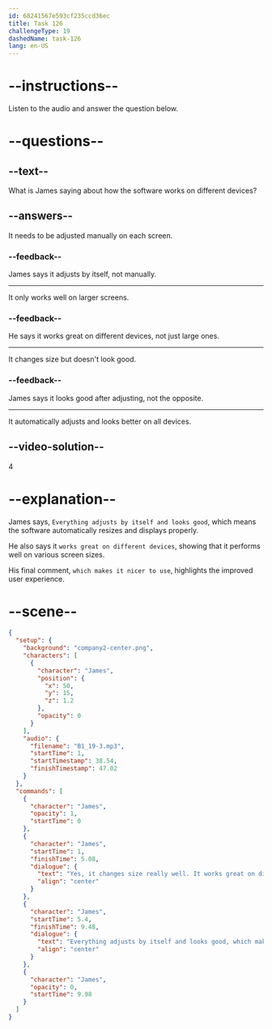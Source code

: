 ```yaml
---
id: 68241567e593cf235ccd36ec
title: Task 126
challengeType: 19
dashedName: task-126
lang: en-US
---
```


<!-- (Audio) James: Yes, it changes size really well. It works great on different devices. Everything adjusts by itself and looks good, which makes it nicer to use. -->

# --instructions--

Listen to the audio and answer the question below.

# --questions--

## --text--

What is James saying about how the software works on different devices?

## --answers--

It needs to be adjusted manually on each screen.

### --feedback--

James says it adjusts by itself, not manually.

---

It only works well on larger screens.

### --feedback--

He says it works great on different devices, not just large ones.

---

It changes size but doesn't look good.

### --feedback--

James says it looks good after adjusting, not the opposite.

---

It automatically adjusts and looks better on all devices.

## --video-solution--

4

# --explanation--

James says, `Everything adjusts by itself and looks good`, which means the software automatically resizes and displays properly.

He also says it `works great on different devices`, showing that it performs well on various screen sizes.

His final comment, `which makes it nicer to use`, highlights the improved user experience.

# --scene--

```json
{
  "setup": {
    "background": "company2-center.png",
    "characters": [
      {
        "character": "James",
        "position": {
          "x": 50,
          "y": 15,
          "z": 1.2
        },
        "opacity": 0
      }
    ],
    "audio": {
      "filename": "B1_19-3.mp3",
      "startTime": 1,
      "startTimestamp": 38.54,
      "finishTimestamp": 47.02
    }
  },
  "commands": [
    {
      "character": "James",
      "opacity": 1,
      "startTime": 0
    },
    {
      "character": "James",
      "startTime": 1,
      "finishTime": 5.08,
      "dialogue": {
        "text": "Yes, it changes size really well. It works great on different devices.",
        "align": "center"
      }
    },
    {
      "character": "James",
      "startTime": 5.4,
      "finishTime": 9.48,
      "dialogue": {
        "text": "Everything adjusts by itself and looks good, which makes it nicer to use.",
        "align": "center"
      }
    },
    {
      "character": "James",
      "opacity": 0,
      "startTime": 9.98
    }
  ]
}
```
